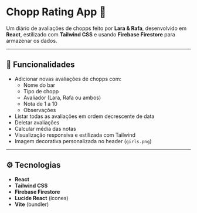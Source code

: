 # Chopp Rating App 🍺

Um diário de avaliações de chopps feito por **Lara & Rafa**, desenvolvido em **React**, estilizado com **Tailwind CSS** e usando **Firebase Firestore** para armazenar os dados.

---

## 📝 Funcionalidades

- Adicionar novas avaliações de chopps com:
  - Nome do bar
  - Tipo de chopp
  - Avaliador (Lara, Rafa ou ambos)
  - Nota de 1 a 10
  - Observações
- Listar todas as avaliações em ordem decrescente de data
- Deletar avaliações
- Calcular média das notas
- Visualização responsiva e estilizada com Tailwind
- Imagem decorativa personalizada no header (`girls.png`)

---

## ⚙️ Tecnologias

- **React**  
- **Tailwind CSS**  
- **Firebase Firestore**  
- **Lucide React** (ícones)  
- **Vite** (bundler)